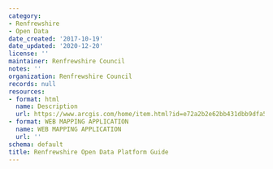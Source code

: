 ```yaml
---
category:
- Renfrewshire
- Open Data
date_created: '2017-10-19'
date_updated: '2020-12-20'
license: ''
maintainer: Renfrewshire Council
notes: ''
organization: Renfrewshire Council
records: null
resources:
- format: html
  name: Description
  url: https://www.arcgis.com/home/item.html?id=e72a2b2e62bb431dbb9dfa5bc46dcda1
- format: WEB MAPPING APPLICATION
  name: WEB MAPPING APPLICATION
  url: ''
schema: default
title: Renfrewshire Open Data Platform Guide
---
```

